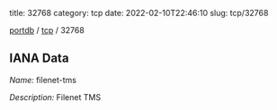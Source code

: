 title: 32768
category: tcp
date: 2022-02-10T22:46:10
slug: tcp/32768

[portdb](/) / [tcp](/category/tcp.html) / 32768


## IANA Data

_Name:_ filenet-tms

_Description:_ Filenet TMS

